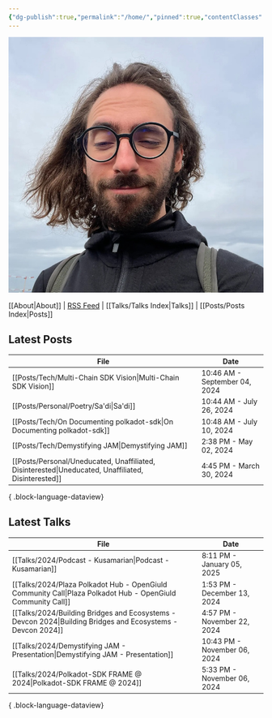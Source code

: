 ```yaml
---
{"dg-publish":true,"permalink":"/home/","pinned":true,"contentClasses":"homepage","tags":["gardenEntry"],"created":"2024-03-24T10:35:09.000+00:00","updated":"2025-01-11T15:57:51.196+00:00"}
---
```


![Screenshot 2023-11-01 at 21.21.06.jpeg|300](/img/user/resources/Screenshot%202023-11-01%20at%2021.21.06.jpeg)

[[About\|About]] | [RSS Feed](./feed.xml) | [[Talks/Talks Index\|Talks]] | [[Posts/Posts Index\|Posts]]

## Latest Posts 
| File                                                                                                   | Date                          |
| ------------------------------------------------------------------------------------------------------ | ----------------------------- |
| [[Posts/Tech/Multi-Chain SDK Vision\|Multi-Chain SDK Vision]]                                       | 10:46 AM - September 04, 2024 |
| [[Posts/Personal/Poetry/Sa'di\|Sa'di]]                                                              | 10:44 AM - July 26, 2024      |
| [[Posts/Tech/On Documenting polkadot-sdk\|On Documenting polkadot-sdk]]                             | 10:48 AM - July 10, 2024      |
| [[Posts/Tech/Demystifying JAM\|Demystifying JAM]]                                                   | 2:38 PM - May 02, 2024        |
| [[Posts/Personal/Uneducated, Unaffiliated, Disinterested\|Uneducated, Unaffiliated, Disinterested]] | 4:45 PM - March 30, 2024      |

{ .block-language-dataview}

## Latest Talks 
| File                                                                                                           | Date                         |
| -------------------------------------------------------------------------------------------------------------- | ---------------------------- |
| [[Talks/2024/Podcast - Kusamarian\|Podcast - Kusamarian]]                                                   | 8:11 PM - January 05, 2025   |
| [[Talks/2024/Plaza Polkadot Hub - OpenGiuld Community Call\|Plaza Polkadot Hub - OpenGiuld Community Call]] | 1:53 PM - December 13, 2024  |
| [[Talks/2024/Building Bridges and Ecosystems - Devcon 2024\|Building Bridges and Ecosystems - Devcon 2024]] | 4:57 PM - November 22, 2024  |
| [[Talks/2024/Demystifying JAM - Presentation\|Demystifying JAM - Presentation]]                             | 10:43 PM - November 06, 2024 |
| [[Talks/2024/Polkadot-SDK FRAME @ 2024\|Polkadot-SDK FRAME @ 2024]]                                         | 5:33 PM - November 06, 2024  |

{ .block-language-dataview}

